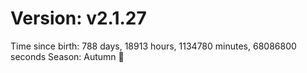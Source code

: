 # Version: v2.1.27
Time since birth: 788 days, 18913 hours, 1134780 minutes, 68086800 seconds
Season: Autumn 🍁
